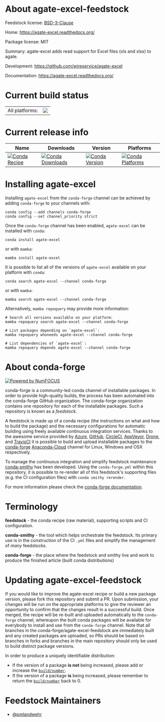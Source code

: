 About agate-excel-feedstock
===========================

Feedstock license: [BSD-3-Clause](https://github.com/conda-forge/agate-excel-feedstock/blob/main/LICENSE.txt)

Home: https://agate-excel.readthedocs.org/

Package license: MIT

Summary: agate-excel adds read support for Excel files (xls and xlsx) to agate.

Development: https://github.com/wireservice/agate-excel

Documentation: https://agate-excel.readthedocs.org/

Current build status
====================


<table><tr><td>All platforms:</td>
    <td>
      <a href="https://dev.azure.com/conda-forge/feedstock-builds/_build/latest?definitionId=2658&branchName=main">
        <img src="https://dev.azure.com/conda-forge/feedstock-builds/_apis/build/status/agate-excel-feedstock?branchName=main">
      </a>
    </td>
  </tr>
</table>

Current release info
====================

| Name | Downloads | Version | Platforms |
| --- | --- | --- | --- |
| [![Conda Recipe](https://img.shields.io/badge/recipe-agate--excel-green.svg)](https://anaconda.org/conda-forge/agate-excel) | [![Conda Downloads](https://img.shields.io/conda/dn/conda-forge/agate-excel.svg)](https://anaconda.org/conda-forge/agate-excel) | [![Conda Version](https://img.shields.io/conda/vn/conda-forge/agate-excel.svg)](https://anaconda.org/conda-forge/agate-excel) | [![Conda Platforms](https://img.shields.io/conda/pn/conda-forge/agate-excel.svg)](https://anaconda.org/conda-forge/agate-excel) |

Installing agate-excel
======================

Installing `agate-excel` from the `conda-forge` channel can be achieved by adding `conda-forge` to your channels with:

```
conda config --add channels conda-forge
conda config --set channel_priority strict
```

Once the `conda-forge` channel has been enabled, `agate-excel` can be installed with `conda`:

```
conda install agate-excel
```

or with `mamba`:

```
mamba install agate-excel
```

It is possible to list all of the versions of `agate-excel` available on your platform with `conda`:

```
conda search agate-excel --channel conda-forge
```

or with `mamba`:

```
mamba search agate-excel --channel conda-forge
```

Alternatively, `mamba repoquery` may provide more information:

```
# Search all versions available on your platform:
mamba repoquery search agate-excel --channel conda-forge

# List packages depending on `agate-excel`:
mamba repoquery whoneeds agate-excel --channel conda-forge

# List dependencies of `agate-excel`:
mamba repoquery depends agate-excel --channel conda-forge
```


About conda-forge
=================

[![Powered by
NumFOCUS](https://img.shields.io/badge/powered%20by-NumFOCUS-orange.svg?style=flat&colorA=E1523D&colorB=007D8A)](https://numfocus.org)

conda-forge is a community-led conda channel of installable packages.
In order to provide high-quality builds, the process has been automated into the
conda-forge GitHub organization. The conda-forge organization contains one repository
for each of the installable packages. Such a repository is known as a *feedstock*.

A feedstock is made up of a conda recipe (the instructions on what and how to build
the package) and the necessary configurations for automatic building using freely
available continuous integration services. Thanks to the awesome service provided by
[Azure](https://azure.microsoft.com/en-us/services/devops/), [GitHub](https://github.com/),
[CircleCI](https://circleci.com/), [AppVeyor](https://www.appveyor.com/),
[Drone](https://cloud.drone.io/welcome), and [TravisCI](https://travis-ci.com/)
it is possible to build and upload installable packages to the
[conda-forge](https://anaconda.org/conda-forge) [Anaconda-Cloud](https://anaconda.org/)
channel for Linux, Windows and OSX respectively.

To manage the continuous integration and simplify feedstock maintenance
[conda-smithy](https://github.com/conda-forge/conda-smithy) has been developed.
Using the ``conda-forge.yml`` within this repository, it is possible to re-render all of
this feedstock's supporting files (e.g. the CI configuration files) with ``conda smithy rerender``.

For more information please check the [conda-forge documentation](https://conda-forge.org/docs/).

Terminology
===========

**feedstock** - the conda recipe (raw material), supporting scripts and CI configuration.

**conda-smithy** - the tool which helps orchestrate the feedstock.
                   Its primary use is in the construction of the CI ``.yml`` files
                   and simplify the management of *many* feedstocks.

**conda-forge** - the place where the feedstock and smithy live and work to
                  produce the finished article (built conda distributions)


Updating agate-excel-feedstock
==============================

If you would like to improve the agate-excel recipe or build a new
package version, please fork this repository and submit a PR. Upon submission,
your changes will be run on the appropriate platforms to give the reviewer an
opportunity to confirm that the changes result in a successful build. Once
merged, the recipe will be re-built and uploaded automatically to the
`conda-forge` channel, whereupon the built conda packages will be available for
everybody to install and use from the `conda-forge` channel.
Note that all branches in the conda-forge/agate-excel-feedstock are
immediately built and any created packages are uploaded, so PRs should be based
on branches in forks and branches in the main repository should only be used to
build distinct package versions.

In order to produce a uniquely identifiable distribution:
 * If the version of a package **is not** being increased, please add or increase
   the [``build/number``](https://docs.conda.io/projects/conda-build/en/latest/resources/define-metadata.html#build-number-and-string).
 * If the version of a package **is** being increased, please remember to return
   the [``build/number``](https://docs.conda.io/projects/conda-build/en/latest/resources/define-metadata.html#build-number-and-string)
   back to 0.

Feedstock Maintainers
=====================

* [@pmlandwehr](https://github.com/pmlandwehr/)

